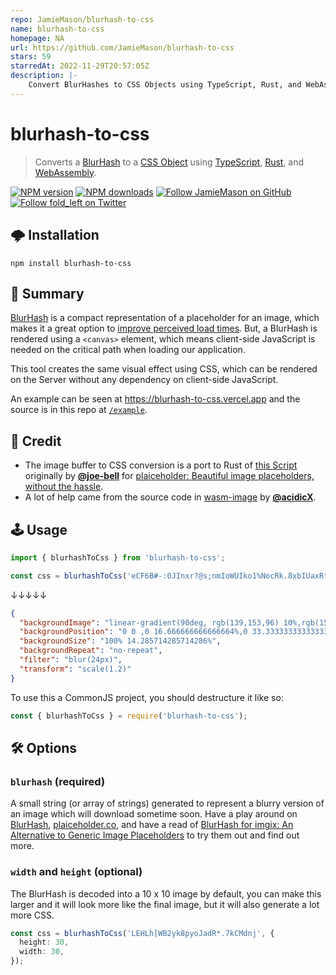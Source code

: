```yaml
---
repo: JamieMason/blurhash-to-css
name: blurhash-to-css
homepage: NA
url: https://github.com/JamieMason/blurhash-to-css
stars: 59
starredAt: 2022-11-29T20:57:05Z
description: |-
    Convert BlurHashes to CSS Objects using TypeScript, Rust, and WebAssembly.
---
```


# blurhash-to-css

> Converts a [BlurHash](https://blurha.sh) to a [CSS Object](https://developer.mozilla.org/en-US/docs/Web/API/ElementCSSInlineStyle/style) using [TypeScript](https://www.typescriptlang.org/), [Rust](https://www.rust-lang.org/), and [WebAssembly](https://github.com/rustwasm/wasm-pack).

[![NPM version](http://img.shields.io/npm/v/blurhash-to-css.svg?style=flat-square)](https://www.npmjs.com/package/blurhash-to-css) [![NPM downloads](http://img.shields.io/npm/dm/blurhash-to-css.svg?style=flat-square)](https://www.npmjs.com/package/blurhash-to-css) [![Follow JamieMason on GitHub](https://img.shields.io/github/followers/JamieMason.svg?style=social&label=Follow)](https://github.com/JamieMason) [![Follow fold_left on Twitter](https://img.shields.io/twitter/follow/fold_left.svg?style=social&label=Follow)](https://twitter.com/fold_left)

## 🌩 Installation

```
npm install blurhash-to-css
```

## 📣 Summary

[BlurHash](https://blurha.sh) is a compact representation of a placeholder for an image, which makes it a great option to [improve perceived load times](https://blog.imgix.com/2021/01/26/blurhash). But, a BlurHash is rendered using a `<canvas>` element, which means client-side JavaScript is needed on the critical path when loading our application.

This tool creates the same visual effect using CSS, which can be rendered on the Server without any dependency on client-side JavaScript.

An example can be seen at https://blurhash-to-css.vercel.app and the source is in this repo at [`/example`](https://github.com/JamieMason/blurhash-to-css/tree/main/example).

## 🤝 Credit

- The image buffer to CSS conversion is a port to Rust of [this Script](https://github.com/joe-bell/plaiceholder/blob/d09df807df5d11c5d91a7971c2f90e2faa845843/packages/css/src/index.ts#L18-L51) originally by [**@joe-bell**](https://github.com/joe-bell) for [plaiceholder: Beautiful image placeholders, without the hassle](https://plaiceholder.co/).
- A lot of help came from the source code in [wasm-image](https://github.com/peerigon/wasm-image) by [**@acidicX**](https://github.com/acidicX).

## 🕹 Usage

```ts
import { blurhashToCss } from 'blurhash-to-css';

const css = blurhashToCss('eCF6B#-:0JInxr?@s;nmIoWUIko1%NocRk.8xbIUaxR*^+s;RiWAWU');
```

↓↓↓↓↓

```json
{
  "backgroundImage": "linear-gradient(90deg, rgb(139,153,96) 10%,rgb(153,160,118) 10% 20%,rgb(170,172,142) 20% 30%,rgb(177,180,151) 30% 40%,rgb(174,180,146) 40% 50%,rgb(162,172,130) 50% 60%,rgb(148,162,114) 60% 70%,rgb(136,150,104) 70% 80%,rgb(131,145,95) 80% 90%,rgb(130,144,91) 90% 100%),linear-gradient(90deg, rgb(109,129,65) 10%,rgb(117,131,80) 10% 20%,rgb(130,138,101) 20% 30%,rgb(142,148,113) 30% 40%,rgb(146,150,114) 40% 50%,rgb(136,144,103) 50% 60%,rgb(116,130,88) 60% 70%,rgb(102,119,75) 70% 80%,rgb(104,118,71) 80% 90%,rgb(112,123,72) 90% 100%),linear-gradient(90deg, rgb(110,122,70) 10%,rgb(114,122,85) 10% 20%,rgb(126,129,106) 20% 30%,rgb(143,140,122) 30% 40%,rgb(151,147,128) 40% 50%,rgb(144,142,122) 50% 60%,rgb(123,126,107) 60% 70%,rgb(106,111,90) 70% 80%,rgb(108,109,83) 80% 90%,rgb(118,117,83) 90% 100%),linear-gradient(90deg, rgb(134,133,102) 10%,rgb(141,138,120) 10% 20%,rgb(155,150,144) 20% 30%,rgb(172,164,161) 30% 40%,rgb(179,173,168) 40% 50%,rgb(173,168,162) 50% 60%,rgb(156,151,146) 60% 70%,rgb(137,132,127) 70% 80%,rgb(127,124,110) 80% 90%,rgb(128,124,101) 90% 100%),linear-gradient(90deg, rgb(116,124,95) 10%,rgb(125,129,112) 10% 20%,rgb(143,141,135) 20% 30%,rgb(160,156,153) 30% 40%,rgb(169,164,160) 40% 50%,rgb(165,161,155) 50% 60%,rgb(148,145,141) 60% 70%,rgb(124,125,118) 70% 80%,rgb(107,110,97) 80% 90%,rgb(99,106,82) 90% 100%),linear-gradient(90deg, rgb(95,105,51) 10%,rgb(99,105,66) 10% 20%,rgb(110,111,88) 20% 30%,rgb(125,122,107) 30% 40%,rgb(136,131,115) 40% 50%,rgb(134,129,111) 50% 60%,rgb(120,116,98) 60% 70%,rgb(97,97,77) 70% 80%,rgb(78,84,51) 80% 90%,rgb(70,78,30) 90% 100%),linear-gradient(90deg, rgb(109,106,21) 10%,rgb(109,104,44) 10% 20%,rgb(112,104,67) 20% 30%,rgb(122,109,83) 30% 40%,rgb(131,114,88) 40% 50%,rgb(130,112,83) 50% 60%,rgb(119,103,70) 60% 70%,rgb(104,91,51) 70% 80%,rgb(93,84,34) 80% 90%,rgb(92,84,24) 90% 100%)",
  "backgroundPosition": "0 0 ,0 16.666666666666664%,0 33.33333333333333%,0 50%,0 66.66666666666666%,0 83.33333333333334%,0 100%",
  "backgroundSize": "100% 14.285714285714286%",
  "backgroundRepeat": "no-repeat",
  "filter": "blur(24px)",
  "transform": "scale(1.2)"
}
```

To use this a CommonJS project, you should destructure it like so:

```ts
const { blurhashToCss } = require('blurhash-to-css');
```

## 🛠 Options

### `blurhash` (required)

A small string (or array of strings) generated to represent a blurry version of an image which will download sometime soon. Have a play around on [BlurHash](https://blurha.sh), [plaiceholder.co](https://plaiceholder.co/), and have a read of [BlurHash for imgix: An Alternative to Generic Image Placeholders](https://blog.imgix.com/2021/01/26/blurhash) to try them out and find out more.

### `width` and `height` (optional)

The BlurHash is decoded into a 10 x 10 image by default, you can make this larger and it will look more like the final image, but it will also generate a lot more CSS.

```ts
const css = blurhashToCss('LEHLh[WB2yk8pyoJadR*.7kCMdnj', {
  height: 30,
  width: 30,
});
```

